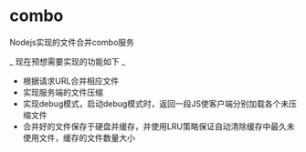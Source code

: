 combo
=====

Nodejs实现的文件合并combo服务

_ 现在预想需要实现的功能如下 _

* 根据请求URL合并相应文件
* 实现服务端的文件压缩
* 实现debug模式，启动debug模式时，返回一段JS使客户端分别加载各个未压缩文件
* 合并好的文件保存于硬盘并缓存，并使用LRU策略保证自动清除缓存中最久未使用文件，缓存的文件数量大小
